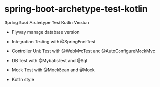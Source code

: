 # spring-boot-archetype-test-kotlin

Spring Boot Archetype Test Kotlin Version

* Flyway manage database version

* Integration Testing with @SpringBootTest

* Controller Unit Test with @WebMvcTest and @AutoConfigureMockMvc

* DB Test with @MybatisTest and @Sql

* Mock Test with @MockBean and @Mock

* Kotlin style

